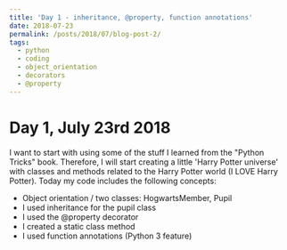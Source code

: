 ```yaml
---
title: 'Day 1 - inheritance, @property, function annotations'
date: 2018-07-23
permalink: /posts/2018/07/blog-post-2/
tags:
  - python
  - coding
  - object_orientation
  - decorators
  - @property
---
```



# Day 1, July 23rd 2018

I want to start with using some of the stuff I learned from the "Python Tricks" book. Therefore, I will start creating a little 'Harry Potter universe' with classes and methods related to the Harry Potter world (I LOVE Harry Potter). Today my code includes the following concepts:   
- Object orientation / two classes: HogwartsMember, Pupil
- I used inheritance for the pupil class
- I used the @property decorator
- I created a static class method
- I used function annotations (Python 3 feature)
